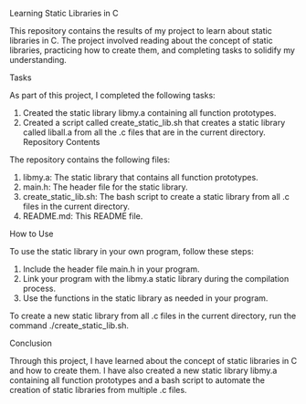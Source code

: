 Learning Static Libraries in C

This repository contains the results of my project to learn about static libraries in C. The project involved reading about the concept of static libraries, practicing how to create them, and completing tasks to solidify my understanding.

Tasks

As part of this project, I completed the following tasks:


1. Created the static library libmy.a containing all function prototypes.
2. Created a script called create_static_lib.sh that creates a static library called liball.a from all the .c files that are in the current directory.
Repository Contents

The repository contains the following files:

1. libmy.a: The static library that contains all function prototypes.
2. main.h: The header file for the static library.
3. create_static_lib.sh: The bash script to create a static library from all .c files in the current directory.
4. README.md: This README file.

How to Use

To use the static library in your own program, follow these steps:

1. Include the header file main.h in your program.
2. Link your program with the libmy.a static library during the compilation process.
3. Use the functions in the static library as needed in your program.

To create a new static library from all .c files in the current directory, run the command ./create_static_lib.sh.

Conclusion

Through this project, I have learned about the concept of static libraries in C and how to create them. I have also created a new static library libmy.a containing all function prototypes and a bash script to automate the creation of static libraries from multiple .c files.
